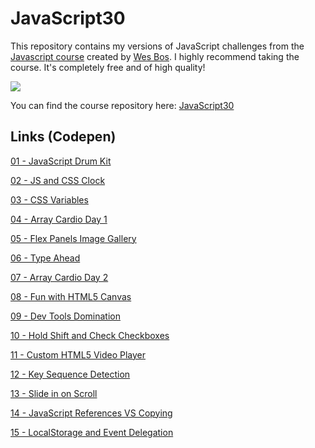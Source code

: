 # JavaScript30

This repository contains my versions of JavaScript challenges from the [Javascript course](https://javascript30.com) created by [Wes Bos](https://github.com/wesbos). I highly recommend taking the course. It's completely free and of high quality!

![](https://javascript30.com/images/JS3-social-share.png)

You can find the course repository here: [JavaScript30](https://github.com/wesbos/JavaScript30)

## Links (Codepen)

[01 - JavaScript Drum Kit](https://codepen.io/jhow_/pen/OJGQPEO)

[02 - JS and CSS Clock](https://codepen.io/jhow_/pen/ZEZxMdV)

[03 - CSS Variables](https://codepen.io/jhow_/pen/BaExRdJ)

[04 - Array Cardio Day 1](https://codepen.io/jhow_/pen/eYorPKw)

[05 - Flex Panels Image Gallery](https://codepen.io/jhow_/pen/WNWyeNZ)

[06 - Type Ahead](https://codepen.io/jhow_/pen/OJGBryv)

[07 - Array Cardio Day 2](https://codepen.io/jhow_/pen/BaEqMKX)

[08 - Fun with HTML5 Canvas](https://codepen.io/jhow_/pen/XWQyagJ)

[09 - Dev Tools Domination](https://codepen.io/jhow_/pen/mdgayxB)

[10 - Hold Shift and Check Checkboxes](https://codepen.io/jhow_/pen/WNWPQLj)

[11 - Custom HTML5 Video Player](https://codepen.io/jhow_/pen/YzMMMPd)

[12 - Key Sequence Detection](https://codepen.io/jhow_/pen/YzMbZQg)

[13 - Slide in on Scroll](https://codepen.io/jhow_/pen/LYvKgyo)

[14 - JavaScript References VS Copying](https://codepen.io/jhow_/pen/oNOrQLL)

[15 - LocalStorage and Event Delegation](https://codepen.io/jhow_/pen/vYMoLdV)
